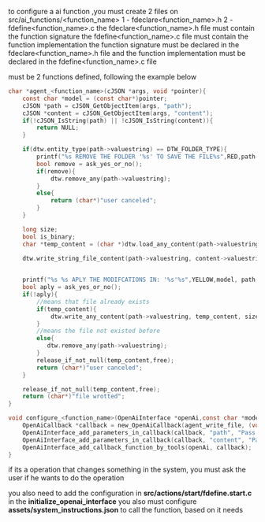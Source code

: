 to configure a ai function ,you must create 2 files on 
src/ai_functions/<function_name>
1 - fdeclare<function_name>.h
2 - fdefine<function_name>.c
the fdeclare<function_name>.h file must contain the function signature
the fdefine<function_name>.c file must contain the function implementation
the function signature must be declared in the fdeclare<function_name>.h file
and the function implementation must be declared in the fdefine<function_name>.c file

must be 2 functions defined, following the example below

~~~c
char *agent_<function_name>(cJSON *args, void *pointer){
    const char *model = (const char*)pointer;
    cJSON *path = cJSON_GetObjectItem(args, "path");
    cJSON *content = cJSON_GetObjectItem(args, "content");
    if(!cJSON_IsString(path) || !cJSON_IsString(content)){
        return NULL;
    }

    if(dtw.entity_type(path->valuestring) == DTW_FOLDER_TYPE){
        printf("%s REMOVE THE FOLDER '%s' TO SAVE THE FILE%s",RED,path->valuestring,RESET);
        bool remove = ask_yes_or_no();
        if(remove){
            dtw.remove_any(path->valuestring);
        }
        else{
            return (char*)"user canceled";
        }
    }

    long size;
    bool is_binary;
    char *temp_content = (char *)dtw.load_any_content(path->valuestring, &size, &is_binary);

    dtw.write_string_file_content(path->valuestring, content->valuestring);

   
    printf("%s %s APLY THE MODIFCATIONS IN: '%s'%s",YELLOW,model, path->valuestring, PURPLE);
    bool aply = ask_yes_or_no();
    if(!aply){
        //means that file already exists
        if(temp_content){
            dtw.write_any_content(path->valuestring, temp_content, size);
        }
        //means the file not existed before
        else{
           dtw.remove_any(path->valuestring);
        }
        release_if_not_null(temp_content,free);
        return (char*)"user canceled";
    }

    release_if_not_null(temp_content,free);
    return (char*)"file wrotted";
}

void configure_<function_name>(OpenAiInterface *openAi,const char *model){
    OpenAiCallback *callback = new_OpenAiCallback(agent_write_file, (void*)model, "write_file", "write a file content", false);
    OpenAiInterface_add_parameters_in_callback(callback, "path", "Pass the path you want to write.", "string", true);
    OpenAiInterface_add_parameters_in_callback(callback, "content", "Pass the content you want to write.", "string", true);
    OpenAiInterface_add_callback_function_by_tools(openAi, callback);
}
~~~

if its a operation that changes something in the system, you must ask the user if he wants to do the operation


you also need to add the configuration in **src/actions/start/fdefine.start.c** in the **initialize_openai_interface** 
you also must configure  **assets/system_instructions.json** to call the function, based on it needs